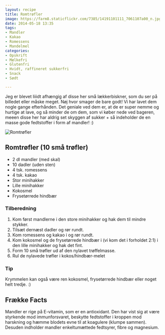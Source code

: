 ```yaml
---
layout: recipe
title: Romtrøfler
image: https://farm8.staticflickr.com/7385/14191101111_7061107a00_n.jpg
date: 2014-05-18 13:35
tags:
- Mandler
- Kakao
- Romessens
- Mandelmel
categories:
- Opskrift
- Mælkefri
- Glutenfri
- Hvidt, raffineret sukkerfri
- Snack
- Sødt

---
```


Jeg er blevet liiidt afhængig af disse her små lækkerbiskner, som du ser på billedet eller måske meget. Nøj hvor smager de bare godt! Vi har lavet dem nogle gange efterhånden. Det geniale ved dem er, at de er super nemme og hurtige at lave, og så minder de om dem, som vi køber nede ved bageren, meeen disse her har aldrig set skyggen af sukker + så indeholder de en masse gode fedtstoffer i form af mandler! :)

![Romtrøfler](https://farm8.staticflickr.com/7385/14191101111_7061107a00_z.jpg)


## Romtrøfler (10 små trøfler)
- 2 dl mandler (med skal)
- 10 dadler (uden sten)
- 4 tsk. romessens
- 4 tsk. kakao
- Stor minihakker
- Lille minihakker
- Kokosmel
- Frysetørrede hindbær


### Tilberedning
1. Kom først mandlerne i den store minihakker og hak dem til mindre stykker.
2. Tilsæt dernæst dadler og rør rundt.
3. Kom romessens og kakao i og rør rundt.
4. Kom kokosmel og de frysetørrede hindbær i (vi kom det i forholdet 2:1) i den lille minihakker og hak det fint.
5. Form 10 små trøfler ud af den nylavet trøffelmasse.
6. Rul de nylavede trøfler i kokos/hindbær-melet

### Tip 
Krymmelen kan også være ren kokosmel, frysetørrede hindbær eller noget helt tredje. :)









## Frække Facts
Mandler er rige på E-vitamin, som er en antioxidant. Den har vist sig at være styrkende mod immunforsvaret, beskytte fedtstoffer i kroppen mod harskning og hæmme blodets evne til at koagulere (klumpe sammen). Desuden indholder mandler enkeltumættede fedtsyrer, fibre og magnesium.